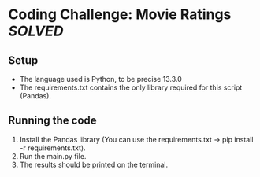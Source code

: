 # Coding Challenge: Movie Ratings *SOLVED*

## Setup

* The language used is Python, to be precise 13.3.0
* The requirements.txt contains the only library required for this script (Pandas).

## Running the code

1. Install the Pandas library (You can use the requirements.txt -> pip install -r requirements.txt).
2. Run the main.py file.
3. The results should be printed on the terminal.
